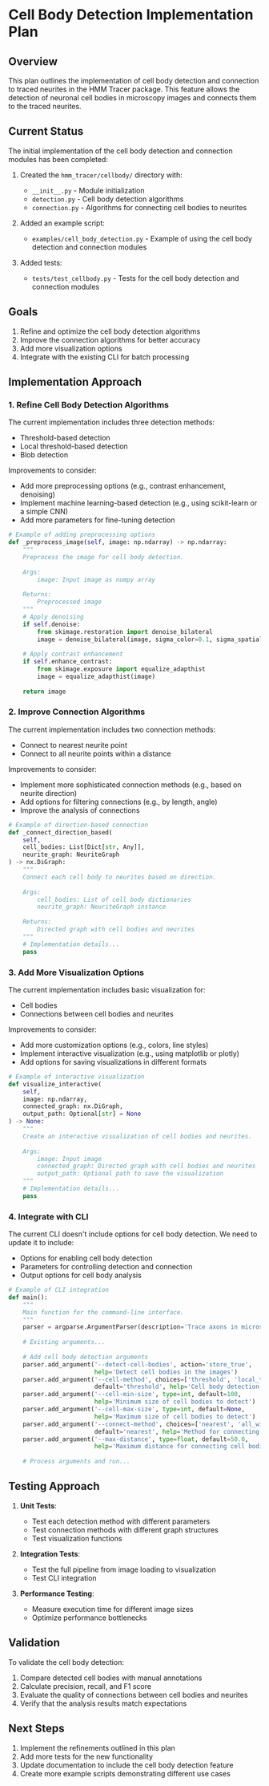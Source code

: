 # Cell Body Detection Implementation Plan

## Overview

This plan outlines the implementation of cell body detection and connection to traced neurites in the HMM Tracer package. This feature allows the detection of neuronal cell bodies in microscopy images and connects them to the traced neurites.

## Current Status

The initial implementation of the cell body detection and connection modules has been completed:

1. Created the `hmm_tracer/cellbody/` directory with:
   - `__init__.py` - Module initialization
   - `detection.py` - Cell body detection algorithms
   - `connection.py` - Algorithms for connecting cell bodies to neurites

2. Added an example script:
   - `examples/cell_body_detection.py` - Example of using the cell body detection and connection modules

3. Added tests:
   - `tests/test_cellbody.py` - Tests for the cell body detection and connection modules

## Goals

1. Refine and optimize the cell body detection algorithms
2. Improve the connection algorithms for better accuracy
3. Add more visualization options
4. Integrate with the existing CLI for batch processing

## Implementation Approach

### 1. Refine Cell Body Detection Algorithms

The current implementation includes three detection methods:
- Threshold-based detection
- Local threshold-based detection
- Blob detection

Improvements to consider:
- Add more preprocessing options (e.g., contrast enhancement, denoising)
- Implement machine learning-based detection (e.g., using scikit-learn or a simple CNN)
- Add more parameters for fine-tuning detection

```python
# Example of adding preprocessing options
def _preprocess_image(self, image: np.ndarray) -> np.ndarray:
    """
    Preprocess the image for cell body detection.
    
    Args:
        image: Input image as numpy array
        
    Returns:
        Preprocessed image
    """
    # Apply denoising
    if self.denoise:
        from skimage.restoration import denoise_bilateral
        image = denoise_bilateral(image, sigma_color=0.1, sigma_spatial=1)
    
    # Apply contrast enhancement
    if self.enhance_contrast:
        from skimage.exposure import equalize_adapthist
        image = equalize_adapthist(image)
    
    return image
```

### 2. Improve Connection Algorithms

The current implementation includes two connection methods:
- Connect to nearest neurite point
- Connect to all neurite points within a distance

Improvements to consider:
- Implement more sophisticated connection methods (e.g., based on neurite direction)
- Add options for filtering connections (e.g., by length, angle)
- Improve the analysis of connections

```python
# Example of direction-based connection
def _connect_direction_based(
    self,
    cell_bodies: List[Dict[str, Any]],
    neurite_graph: NeuriteGraph
) -> nx.DiGraph:
    """
    Connect each cell body to neurites based on direction.
    
    Args:
        cell_bodies: List of cell body dictionaries
        neurite_graph: NeuriteGraph instance
        
    Returns:
        Directed graph with cell bodies and neurites
    """
    # Implementation details...
    pass
```

### 3. Add More Visualization Options

The current implementation includes basic visualization for:
- Cell bodies
- Connections between cell bodies and neurites

Improvements to consider:
- Add more customization options (e.g., colors, line styles)
- Implement interactive visualization (e.g., using matplotlib or plotly)
- Add options for saving visualizations in different formats

```python
# Example of interactive visualization
def visualize_interactive(
    self,
    image: np.ndarray,
    connected_graph: nx.DiGraph,
    output_path: Optional[str] = None
) -> None:
    """
    Create an interactive visualization of cell bodies and neurites.
    
    Args:
        image: Input image
        connected_graph: Directed graph with cell bodies and neurites
        output_path: Optional path to save the visualization
    """
    # Implementation details...
    pass
```

### 4. Integrate with CLI

The current CLI doesn't include options for cell body detection. We need to update it to include:
- Options for enabling cell body detection
- Parameters for controlling detection and connection
- Output options for cell body analysis

```python
# Example of CLI integration
def main():
    """
    Main function for the command-line interface.
    """
    parser = argparse.ArgumentParser(description='Trace axons in microscopy images.')
    
    # Existing arguments...
    
    # Add cell body detection arguments
    parser.add_argument('--detect-cell-bodies', action='store_true',
                        help='Detect cell bodies in the images')
    parser.add_argument('--cell-method', choices=['threshold', 'local_threshold', 'blob'],
                        default='threshold', help='Cell body detection method')
    parser.add_argument('--cell-min-size', type=int, default=100,
                        help='Minimum size of cell bodies to detect')
    parser.add_argument('--cell-max-size', type=int, default=None,
                        help='Maximum size of cell bodies to detect')
    parser.add_argument('--connect-method', choices=['nearest', 'all_within_distance'],
                        default='nearest', help='Method for connecting cell bodies to neurites')
    parser.add_argument('--max-distance', type=float, default=50.0,
                        help='Maximum distance for connecting cell bodies to neurites')
    
    # Process arguments and run...
```

## Testing Approach

1. **Unit Tests**:
   - Test each detection method with different parameters
   - Test connection methods with different graph structures
   - Test visualization functions

2. **Integration Tests**:
   - Test the full pipeline from image loading to visualization
   - Test CLI integration

3. **Performance Testing**:
   - Measure execution time for different image sizes
   - Optimize performance bottlenecks

## Validation

To validate the cell body detection:

1. Compare detected cell bodies with manual annotations
2. Calculate precision, recall, and F1 score
3. Evaluate the quality of connections between cell bodies and neurites
4. Verify that the analysis results match expectations

## Next Steps

1. Implement the refinements outlined in this plan
2. Add more tests for the new functionality
3. Update documentation to include the cell body detection feature
4. Create more example scripts demonstrating different use cases
